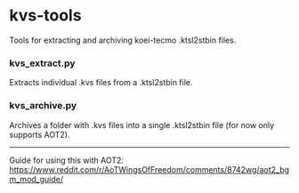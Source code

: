 # kvs-tools
Tools for extracting and archiving koei-tecmo .ktsl2stbin files.

### kvs_extract.py

Extracts individual .kvs files from a .ktsl2stbin file.

### kvs_archive.py

Archives a folder with .kvs files into a single .ktsl2stbin file (for now only supports AOT2).

-----------------------------
Guide for using this with AOT2:
https://www.reddit.com/r/AoTWingsOfFreedom/comments/8742wg/aot2_bgm_mod_guide/

